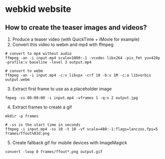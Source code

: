 # webkid website

## How to create the teaser images and videos?

1. Produce a teaser video (with QuickTime + iMovie for example)
2. Convert this video to webm and mp4 with ffmpeg

```
# convert to mp4 without audio
ffmpeg -an -i input.mp4 scale=1000:-1 -vcodec libx264 -pix_fmt yuv420p -profile:v baseline -level 3 output.mp4

# convert to webm
ffmpeg -an -i input.mp4 -c:v libvpx -crf 10 -b:v 1M -c:a libvorbis output.webm
```

3. Extract first frame to use as a placeholder image

```
fmpeg -ss 00:00:00 -i input.mp4 -vframes 1 -q:v 2 output.jpg
```

4. Extract frames to create a gif

```
mkdir -p frames

# -ss is the start time in seconds
ffmpeg -i input.mp4 -ss 10 -t 10 -vf scale=480:-1:flags=lanczos,fps=5 frames/ffout%03d.png
```

5. Create fallback gif for mobile devices with ImageMagick

```
convert -loop 0 frames/ffout*.png output.gif
```